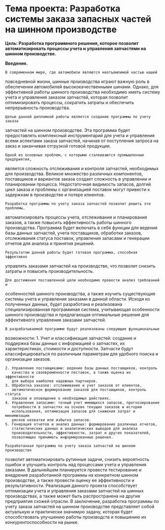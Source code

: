 # Тема проекта: Разработка системы заказа запасных частей на шинном производстве

__Цель: Разработка программного решения, которое позволит автоматизировать
процессы учета и управления запчастями на шинном производстве.__

__Введение.__

    В современном мире, где автомобили являются неотъемлимой частью нашей 
повседневной жизни, шинные производства играют важную роль в обеспечении
автомобилей высококачественными шинами. Однако, для эффективной работы шинного
производства необходимо иметь систему учета и управления заказом запчастей,
которая позволит оптимизировать процессы, сократить затраты и обеспечить
непрерывность производства.

    Целью данной дипломной работы является создание программы по учету заказа 
запчастей на шинном производстве. Эта программа будет предоставлять комплексный
инструментарий для учета и управления всеми аспектами заказа запчастей,
начиная от поступления запроса на заказ и заканчивая отгрузкой готовой
продукции.

    Одной из основных проблем, с которыми сталкиваются промышленные предприятия, 
является сложность отслеживания и контроля запчастей, необходимых для
производства. Великое множество различных компонентов, поставщиков и
вариантов заказа создает сложность в управлении и планировании процесса.
Недостаточная видимость запасов, долгий цикл заказа и проблемы с организацией
поставок могут привести к задержкам в производстве и потере клиентов.

    Разработка программы по учету заказа запчастей позволит решить эти проблемы, 
автоматизировать процессы учета, отслеживания и планирования заказов, а
также повысить эффективность работы шинного производства. Программа будет
включать в себя функции для ведения базы данных запчастей, учета поставщиков,
обработки заказов, отслеживания статуса поставок, управления запасами и
генерации отчетов для анализа и принятия решений.

    Результатом данной работы будет готовая программа, способная эффективно 
управлять заказами запчастей на производстве, что позволит снизить
затраты и повысить производительность.

    Для достижения поставленной цели необходимо провести анализ требований и 
особенностей шинного производства, а также изучить существующие системы учета
и управления заказами в данной области. Исходя из полученных данных, будет
разработана и реализована специализированная программная система, учитывающая
особенности шинного производства и предлагающая оптимальные решения для
эффективного управления заказами запчастей.

    В разрабатываемой программе будут реализованы следующие функциональные 
возможности:
    1. Учет и классификация запчастей: создание и поддержка базы данных с
       информацией о запчастях, их характеристиках, стоимости и доступности.
       Запчасти будут классифицироваться по различным параметрам для удобного
       поиска и организации заказов.

    2. Управление поставщиками: ведение базы данных поставщиков, контроль 
       качества и своевременности поставок, а также оценка их эффективности 
       для выбора наиболее надежных партнеров.
    3. Обработка заказов: отслеживание и учет заказов от клиентов, 
       автоматическое формирование заказов для поставщиков, контроль статуса 
       заказов и оповещение о необходимых действиях.
    4. Управление запасами: точный учет имеющихся запасов, прогнозирование 
       потребности в запчастях на основе текущих заказов и истории 
       использования, оптимизация запасов для снижения затрат и минимизации 
       рисков нехватки или избытка запасов.
    5. Генерация отчетов и анализ данных: формирование различных отчетов, 
       статистических данных и аналитических выводов для анализа 
       производительности, эффективности, затрат и других показателей, 
       позволяющих принимать информированные решения.

    Разработанная программа по учету заказа запчастей на шинном производстве 
позволит автоматизировать рутинные задачи, снизить вероятность ошибок и
улучшить контроль над процессами учета и управления заказами.
    В дальнейшем планируется провести тестирование и внедрение разработанной
программы на конкретном шинном производстве, а также провести оценку ее
эффективности и результативности. Реализация данного проекта способствует
оптимизации учета и управления заказами запчастей на шинных производствах,
а также может быть распространена на другие предприятия схожей отрасли.
    В заключение, разработка программы по учету заказа запчастей на шинном
производстве представляет собой актуальную и практически значимую задачу,
которая будет способствовать улучшению работы производств и повышению
их конкурентоспособности на рынке.